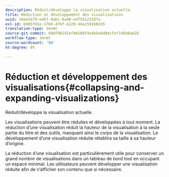 ```yaml
---
description: Réduit/développe la visualisation actuelle.
title: Réduction et développement des visualisations
uuid: 16ee5479-e457-4abc-8a40-ed75612318fa
exl-id: b005fd1e-1704-476f-b220-44ac591b8d15
translation-type: tm+mt
source-git-commit: d9df90242ef96188f4e4b5e6d04cfef196b0a628
workflow-type: tm+mt
source-wordcount: '94'
ht-degree: 8%

---
```


# Réduction et développement des visualisations{#collapsing-and-expanding-visualizations}

Réduit/développe la visualisation actuelle.

Les visualisations peuvent être réduites et développées à tout moment. La réduction d’une visualisation réduit la hauteur de la visualisation à la seule partie du titre et des outils, masquant ainsi le corps de la visualisation. Le développement d’une visualisation réduite rétablira sa taille à sa hauteur d’origine.

La réduction d’une visualisation est particulièrement utile pour conserver un grand nombre de visualisations dans un tableau de bord tout en occupant un espace minimal. Les utilisateurs peuvent développer une visualisation réduite afin de n’afficher son contenu que si nécessaire.
